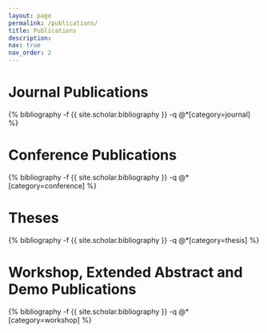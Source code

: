 ```yaml
---
layout: page
permalink: /publications/
title: Publications
description: 
nav: true
nav_order: 2
---
```

<!-- _pages/publications.md -->
<div class="publications">

<h1>Journal Publications</h1>
{% bibliography -f {{ site.scholar.bibliography }} -q @*[category=journal] %}

<h1>Conference Publications</h1>
{% bibliography -f {{ site.scholar.bibliography }} -q @*[category=conference] %}

<h1>Theses</h1>
{% bibliography -f {{ site.scholar.bibliography }} -q @*[category=thesis] %}

<h1>Workshop, Extended Abstract and Demo Publications</h1>
{% bibliography -f {{ site.scholar.bibliography }} -q @*[category=workshop] %}

<!--
<h1>Preprints</h1>
{% bibliography -f {{ site.scholar.bibliography }} -q @*[category=preprint] %}
-->

</div>
